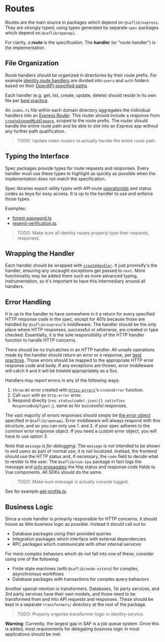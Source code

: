 # Routes

Routes are the main source in packages which depend on `@saflib/express`. They are strongly typed, using types generated by separate `spec` packages which depend on `@saflib/openapi`.

For clarity, a **route** is the specification. The **handler** (or "route handler") is the implementation.

## File Organization

Route handlers should be organized in directories by their route prefix. For example [identity route handlers](https://github.com/sderickson/saflib/tree/f1864114bbd38b20996ea0dfe486767dff42d3b2/identity/identity-service/routes) are divided into `users` and `auth` folders based on their [OpenAPI-specified paths](https://github.com/sderickson/saflib/blob/f1864114bbd38b20996ea0dfe486767dff42d3b2/identity/identity-spec/openapi.yaml).

Each handler (e.g. get, list, create, update, delete) should reside in its own file per [best practice](../../best-practices.md#keep-files-small).

An `index.ts` file within each domain directory aggregates the individual handlers into an [Express Router](https://expressjs.com/en/5x/api.html#router). This router should include a response from [`createScopedMiddleware`](http://docs.saf-demo.online/express/docs/ref/functions/createScopedMiddleware.html), scoped to the route prefix. The router should handle the entire route path and be able to slot into an Express app without any further path qualification.

> TODO: Update index routers to actually handle the entire route path.

## Typing the Interface

Spec packages provide types for route requests and responses. Every handler must use these types to highlight as quickly as possible when the implementation does not match the specification.

Spec libraries export utility types with API route [operationIds](https://swagger.io/docs/specification/v3_0/paths-and-operations/#operationid) and status codes as keys for easy access. It is up to the handler to use and enforce those types.

Examples:

- [forgot-password.ts](https://github.com/sderickson/saflib/blob/37d619bf41fe2922880dee7483b9fb9690d2ee1b/identity/identity-service/routes/auth/forgot-password.ts)
- [resend-verification.ts](https://github.com/sderickson/saflib/blob/2025-08-13-update-docs/identity/identity-service/routes/auth/resend-verification.ts).

> TODO: Make sure all identity routes properly type their requests, responses.

## Wrapping the Handler

Each handler should be wrapped with [`createHandler`](https://github.com/sderickson/saflib/blob/6070cd5d0bb8d44b7114c0b7dd9b318bd9b1de4a/express/src/handler.ts). It just promisify's the handler, ensuring any uncaught exceptions get passed to `next`. More functionality may be added there such as more advanced typing, instrumentation, so it's important to have this intermediary around all handlers.

## Error Handling

It is up to the handler to have somewhere in it a return for every specified HTTP response code in the spec, except for 401s because those are handled by `@saflib/express`'s middleware. The handler should be the _only_ place where HTTP responses, successful or otherwise, are created or type checked. Essentially, it is the sole responsibility of the HTTP handler function to handle HTTP concerns.

There should be no try/catches in an HTTP handler. All unsafe operations made by the handler should return an error or a response, per [best practices](../../best-practices.md#return-errors). Those errors should be mapped to the appropriate HTTP error response code and body. If any exceptions are thrown, error middleware will catch it and it will be treated appropriately as a 5xx.

Handlers may report errors in any of the following ways:

1. `throw` an error created with [`https-errors`](https://www.npmjs.com/package/http-errors)'s `createError` function.
2. Call `next` with an `http-error` error.
3. Respond directly (`res.status(code).json({} satisfies ResponseBodyType);`), same as for successful responses.

The vast majority of errors responses should simply be [the error object](https://github.com/sderickson/saflib/blob/37d619bf41fe2922880dee7483b9fb9690d2ee1b/openapi/schemas/error.yaml) specified in `@saflib/openapi`. Error middleware will always respond with this structure, and so you can only use 1. and 2. if your spec adheres to the common error response object. If you need a custom error object, you will have to use option 3.

Note that `message` is _for debugging_. The `message` is _not_ intended to be shown to end users as part of normal use; it is not localized. Instead, the frontend should use the HTTP status and, if necessary, the `code` field to decide what to render to the user. The `@saflib/vue-spa` package in fact logs the message and [only propagates](https://github.com/sderickson/saflib/blob/e75a8597ae497ea8d422dab1a1e96f41792b85ba/vue-spa/src/tanstack.ts#L63-L67) the http status and response code fields to Vue components. All SDKs should do the same.

> TODO: Make sure message is actually console logged.

See for example [get-profile.ts](https://github.com/sderickson/saflib/blob/37d619bf41fe2922880dee7483b9fb9690d2ee1b/identity/identity-service/routes/auth/get-profile.ts).

## Business Logic

Since a route handler is primarily responsible for HTTP concerns, it should house as little business logic as possible. Instead it should call out to:

- Database packages using their provided queries
- Integration packages which interface with external dependencies
- RPC packages which communicate with other internal services

For more complex behaviors whcih do not fall into one of these, consider using one of the following:

- Finite state machines (with `@saflib/node-xstate`) for complex, asynchronous workflows
- Database packages with transactions for complex query behaviors

Another special mention is transformers. Databases, 1st party services, and 3rd party services have their own models, and those need to be transformed from and into API requests and responses. These should be kept in a separate `transformers/` directory at the root of the package.

> TODO: Properly organize transformer logic in identity-service.

**Warning**: Currently, the largest gap in SAF is a job queue system. Once this is added, most requirements for delegating business logic in most applications should be met.
